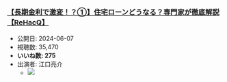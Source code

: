 ### [【長期金利で激変！？①】住宅ローンどうなる？専門家が徹底解説【ReHacQ】](https://www.youtube.com/watch?v=_lYNBLp2YHU)
-   公開日: 2024-06-07
-   視聴数: 35,470
-   **いいね数: 275**
-   出演者: 江口亮介
    - [![](https://img.youtube.com/vi/_lYNBLp2YHU/hqdefault.jpg)](https://www.youtube.com/watch?v=_lYNBLp2YHU)
